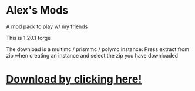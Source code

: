 # Alex's Mods
A mod pack to play w/ my friends

This is 1.20.1 forge

The download is a multimc / prismmc / polymc instance: Press extract from zip when creating an instance and select the zip you have downloaded

# [Download by clicking here!](https://github.com/SollyBunny/alexsmods/archive/refs/heads/main.zip)